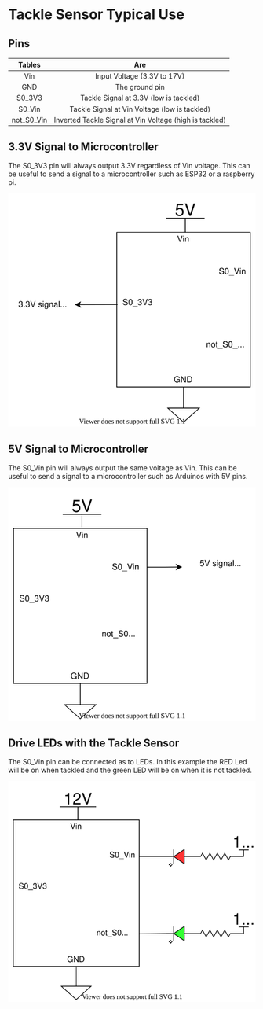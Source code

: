 # Tackle Sensor Typical Use

## Pins

| Tables        | Are           |
|:-------------:|:-------------:|
| Vin      | Input Voltage (3.3V to 17V) |
| GND      | The ground pin      |
| S0_3V3 | Tackle Signal at 3.3V (low is tackled)   |
| S0_Vin | Tackle Signal at Vin Voltage (low is tackled)   |
| not_S0_Vin | Inverted Tackle Signal at Vin Voltage (high is tackled)   |

## 3.3V Signal to Microcontroller

The S0_3V3 pin will always output 3.3V regardless of Vin voltage. This can be useful to send a signal to a microcontroller such as ESP32 or a raspberry pi. 

![Connect a Microcontroller to S0_3V3 pin](./TypicalUsePicture/typicalUse1.svg)

## 5V Signal to Microcontroller

The S0_Vin pin will always output the same voltage as Vin. This can be useful to send a signal to a microcontroller such as Arduinos with 5V pins.

![Connect a Microcontroller to S0_Vin pin](./TypicalUsePicture/typicalUse2.svg)

## Drive LEDs with the Tackle Sensor

The S0_Vin pin can be connected as to LEDs. In this example the RED Led will be on when tackled and the green LED will be on when it is not tackled.  


![Connect a Microcontroller to S0_Vin pin](./TypicalUsePicture/typicalUse3.svg)